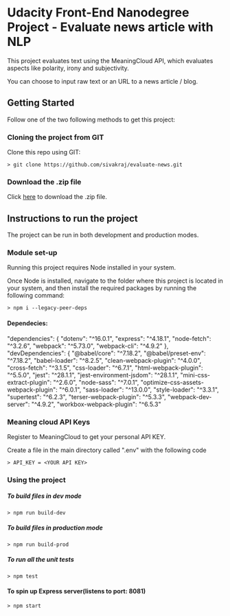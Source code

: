 # Udacity Front-End Nanodegree Project - Evaluate news article with NLP

This project evaluates text using the MeaningCloud API, which evaluates aspects like polarity, irony and subjectivity.

You can choose to input raw text or an URL to a news article / blog.

## Getting Started

Follow one of the two following methods to get this project:

### Cloning the project from GIT
Clone this repo using GIT:

```
> git clone https://github.com/sivakraj/evaluate-news.git

```

### Download the .zip file
Click [here](https://github.com/reneolverar/Udacity_Sentiment_Analysis_Article_NLP) to download the .zip file.

## Instructions to run the project

The project can be run in both development and production modes.

### Module set-up

Running this project requires Node installed in your system.

Once Node is installed, navigate to the folder where this project is located in your system, and then install the required packages by running the following command:

```
> npm i --legacy-peer-deps

```

#### Dependecies:

"dependencies": {
    "dotenv": "^16.0.1",
    "express": "^4.18.1",
    "node-fetch": "^3.2.6",
    "webpack": "^5.73.0",
    "webpack-cli": "^4.9.2"
  },
  "devDependencies": {
    "@babel/core": "^7.18.2",
    "@babel/preset-env": "^7.18.2",
    "babel-loader": "^8.2.5",
    "clean-webpack-plugin": "^4.0.0",
    "cross-fetch": "^3.1.5",
    "css-loader": "^6.7.1",
    "html-webpack-plugin": "^5.5.0",
    "jest": "^28.1.1",
    "jest-environment-jsdom": "^28.1.1",
    "mini-css-extract-plugin": "^2.6.0",
    "node-sass": "^7.0.1",
    "optimize-css-assets-webpack-plugin": "^6.0.1",
    "sass-loader": "^13.0.0",
    "style-loader": "^3.3.1",
    "supertest": "^6.2.3",
    "terser-webpack-plugin": "^5.3.3",
    "webpack-dev-server": "^4.9.2",
    "workbox-webpack-plugin": "^6.5.3"

### Meaning cloud API Keys

Register to MeaningCloud to get your personal API KEY.

Create a file in the main directory called ".env" with the following code

```
> API_KEY = <YOUR API KEY>

```

### Using the project

##### To build files in dev mode
```
> npm run build-dev

```

##### To build files in production mode
```
> npm run build-prod

```

##### To run all the unit tests
```
> npm test

```

#### To spin up Express server(listens to port: 8081)
```
> npm start

```